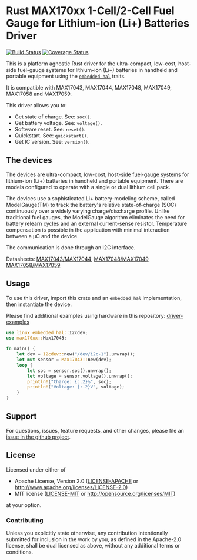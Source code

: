 # Rust MAX170xx 1-Cell/2-Cell Fuel Gauge for Lithium-ion (Li+) Batteries Driver

<!-- TODO
[![crates.io](https://img.shields.io/crates/v/max170xx.svg)](https://crates.io/crates/max170xx)
[![Docs](https://docs.rs/max170xx/badge.svg)](https://docs.rs/max170xx)
-->
[![Build Status](https://travis-ci.com/eldruin/max170xx-rs.svg?branch=master)](https://travis-ci.com/eldruin/max170xx-rs)
[![Coverage Status](https://coveralls.io/repos/github/eldruin/max170xx-rs/badge.svg?branch=master)](https://coveralls.io/github/eldruin/max170xx-rs?branch=master)

This is a platform agnostic Rust driver for the ultra-compact, low-cost,
host-side fuel-gauge systems for lithium-ion (Li+) batteries in handheld
and portable equipment using the [`embedded-hal`] traits.

It is compatible with MAX17043, MAX17044, MAX17048, MAX17049, MAX17058 and MAX17059.

This driver allows you to:
- Get state of charge. See: `soc()`.
- Get battery voltage. See: `voltage()`.
- Software reset. See: `reset()`.
- Quickstart. See: `quickstart()`.
- Get IC version. See: `version()`.

<!-- TODO
[Introductory blog post]()
-->

## The devices
The devices are ultra-compact, low-cost, host-side fuel-gauge systems
for lithium-ion (Li+) batteries in handheld and portable equipment.
There are models configured to operate with a single or dual lithium
cell pack.

The devices use a sophisticated Li+ battery-modeling scheme, called
ModelGauge(TM) to track the battery's relative state-of-charge (SOC)
continuously over a widely varying charge/discharge profile. Unlike
traditional fuel gauges, the ModelGauge algorithm eliminates the need
for battery relearn cycles and an external current-sense resistor.
Temperature compensation is possible in the application with minimal
interaction between a μC and the device.

The communication is done through an I2C interface. 

Datasheets: [MAX17043/MAX17044](https://datasheets.maximintegrated.com/en/ds/MAX17043-MAX17044.pdf),
[MAX17048/MAX17049](https://datasheets.maximintegrated.com/en/ds/MAX17048-MAX17049.pdf),
[MAX17058/MAX17059](https://datasheets.maximintegrated.com/en/ds/MAX17058-MAX17059.pdf)

## Usage

To use this driver, import this crate and an `embedded_hal` implementation,
then instantiate the device.

Please find additional examples using hardware in this repository: [driver-examples]

[driver-examples]: https://github.com/eldruin/driver-examples

```rust
use linux_embedded_hal::I2cdev;
use max170xx::Max17043;

fn main() {
    let dev = I2cdev::new("/dev/i2c-1").unwrap();
    let mut sensor = Max17043::new(dev);
    loop {
        let soc = sensor.soc().unwrap();
        let voltage = sensor.voltage().unwrap();
        println!("Charge: {:.2}%", soc);
        println!("Voltage: {:.2}V", voltage);
    }
}
```

## Support

For questions, issues, feature requests, and other changes, please file an
[issue in the github project](https://github.com/eldruin/max170xx-rs/issues).

## License

Licensed under either of

 * Apache License, Version 2.0 ([LICENSE-APACHE](LICENSE-APACHE) or
   http://www.apache.org/licenses/LICENSE-2.0)
 * MIT license ([LICENSE-MIT](LICENSE-MIT) or
   http://opensource.org/licenses/MIT)

at your option.

### Contributing

Unless you explicitly state otherwise, any contribution intentionally submitted
for inclusion in the work by you, as defined in the Apache-2.0 license, shall
be dual licensed as above, without any additional terms or conditions.

[`embedded-hal`]: https://github.com/rust-embedded/embedded-hal
